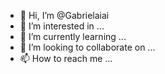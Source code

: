 - 👋 Hi, I’m @Gabrielaiai
- 👀 I’m interested in ...
- 🌱 I’m currently learning ...
- 💞️ I’m looking to collaborate on ...
- 📫 How to reach me ...

<!---
Gabrielaiai/Gabrielaiai is a ✨ special ✨ repository because its `README.md` (this file) appears on your GitHub profile.
You can click the Preview link to take a look at your changes.
--->
